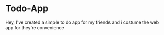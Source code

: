 # Todo-App
Hey, I've created a simple to do app for my friends and i costume the web app for they're convenience
